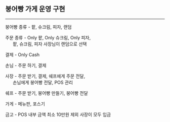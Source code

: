 ## 붕어빵 가게 운영 구현 
<hr>
붕어빵 종류 - 팥, 슈크림, 피자, 랜덤 <br>

주문 종류 - Only 팥, Only 슈크림, Only 피자, <br>
&nbsp; &nbsp; &nbsp;
팥, 슈크림, 피자 사장님이 랜덤으로 선택

결제 - Only Cash <br>

손님 - 주문 하기, 결제 <br>

사장 - 주문 받기, 결제, 쉐프에게 주문 전달, <br>
&nbsp; &nbsp; &nbsp;
손님에게 붕어빵 전달, POS 관리 <br>

쉐프 - 주문 받기, 붕어빵 만들기, 붕어빵 전달 <br>

가게 - 메뉴판, 포스기 <br>

금고 - POS 내부 금액 최소 10만원 제외 사장이 모두 입금 <br>

